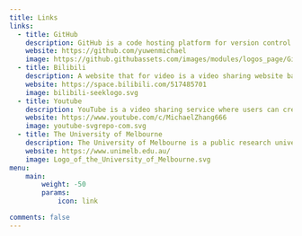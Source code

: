 ```yaml
---
title: Links
links:
  - title: GitHub
    description: GitHub is a code hosting platform for version control and collaboration.
    website: https://github.com/yuwenmichael
    image: https://github.githubassets.com/images/modules/logos_page/GitHub-Mark.png
  - title: Bilibili
    description: A website that for video is a video sharing website based in Shanghai, themed around animation, comics, and games (ACG), where users can submit, view and add overlaid commentary on videos.
    website: https://space.bilibili.com/517485701
    image: bilibili-seeklogo.svg
  - title: Youtube
    description: YouTube is a video sharing service where users can create their own profile, upload videos, watch, like and comment on other videos.
    website: https://www.youtube.com/c/MichaelZhang666
    image: youtube-svgrepo-com.svg
  - title: The University of Melbourne
    description: The University of Melbourne is a public research university located in Melbourne, Australia. Founded in 1853, it is Australia's second oldest university and the oldest in Victoria. Its main campus is located in Parkville, an inner suburb north of Melbourne's central business district, with several other campuses located across Victoria.
    website: https://www.unimelb.edu.au/
    image: Logo_of_the_University_of_Melbourne.svg
menu:
    main: 
        weight: -50
        params:
            icon: link

comments: false
---
```


<!-- To use this feature, add `links` section to frontmatter.

This page's frontmatter:

```yaml
links:
  - title: GitHub
    description: All the projects I had developed are in my Github.
    website: https://github.com/yuwenmichael
    image: https://github.githubassets.com/images/modules/logos_page/GitHub-Mark.png
  - title: TypeScript
    description: TypeScript is a typed superset of JavaScript that compiles to plain JavaScript.
    website: https://www.typescriptlang.org
    image: ts-logo-128.jpg
```

`image` field accepts both local and external images. -->
